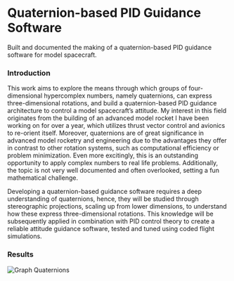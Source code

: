# Quaternion-based PID Guidance Software

Built and documented the making of a quaternion-based PID guidance software for model spacecraft.

### Introduction

This work aims to explore the means through which groups of four-dimensional hypercomplex numbers, namely quaternions, can express three-dimensional rotations, and build a quaternion-based PID guidance architecture to control a model spacecraft’s attitude. My interest in this field originates from the building of an advanced model rocket I have been working on for over a year, which utilizes thrust vector control and avionics to re-orient itself. Moreover, quaternions are of great significance in advanced model rocketry and engineering due to the advantages they offer in contrast to other rotation systems, such as computational efficiency or problem minimization. Even more excitingly, this is an outstanding opportunity to apply complex numbers to real life problems. Additionally, the topic is not very well documented and often overlooked, setting a fun mathematical challenge.

Developing a quaternion-based guidance software requires a deep understanding of quaternions, hence, they will be studied through stereographic projections, scaling up from lower dimensions, to  understand how these express three-dimensional rotations. This knowledge will be subsequently  applied in combination with PID control theory to create a reliable attitude guidance software, tested and tuned using coded flight simulations.

### Results

![Graph Quaternions](https://github.com/jdiazchao/quaternion_PID/assets/62402619/1de214dc-b8fa-4e27-9f00-59daffbab49d)
